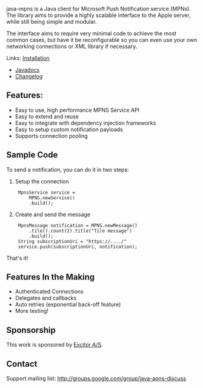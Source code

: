 java-mpns is a Java client for Microsoft Push Notification service (MPNs).
The library aims to provide a highly scalable interface to the Apple
server, while still being simple and modular.

The interface aims to require very minimal code to achieve the most common
cases, but have it be reconfigurable so you can even use your own networking
connections or XML library if necessary.

Links: [Installation](http://wiki.github.com/notnoop/java-mpns/installation)
- [Javadocs](http://notnoop.github.com/java-mpns/apidocs/index.html)
- [Changelog](https://github.com/notnoop/java-mpns/blob/master/CHANGELOG)

Features:
--------------
  *  Easy to use, high performance MPNS Service API
  *  Easy to extend and reuse
  *  Easy to integrate with dependency injection frameworks
  *  Easy to setup custom notification payloads
  *  Supports connection pooling


Sample Code
----------------

To send a notification, you can do it in two steps:

1. Setup the connection

        MpnsService service =
            MPNS.newService()
            .build();

2. Create and send the message

        MpnsMessage notification = MPNS.newMessage()
            .tile().count(2).title("Tile message")
            .build();
        String subscriptionUri = "https://..../"
        service.push(subscriptionUri, notification);

That's it!

Features In the Making
---------------------------
  * Authenticated Connections
  * Delegates and callbacks
  * Auto retries (exponential back-off feature)
  * More testing!

Sponsorship
---------------

This work is sponsored by [Excitor A/S](http://www.excitor.com/).

Contact
---------------
Support mailing list: http://groups.google.com/group/java-apns-discuss
